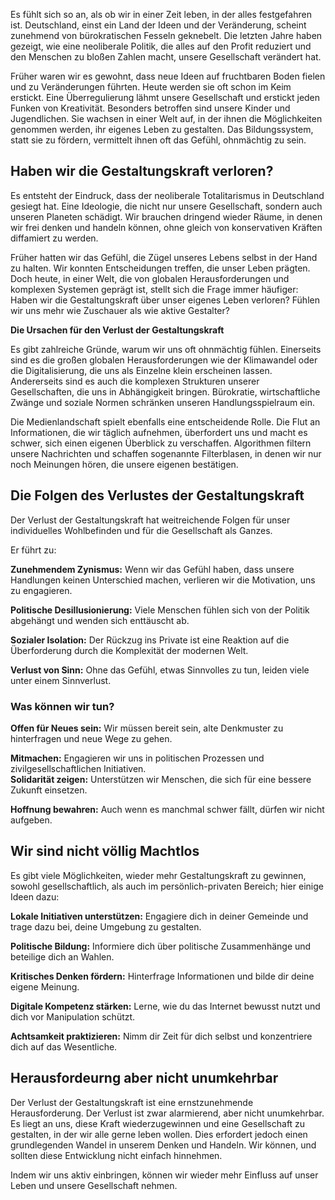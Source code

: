 Es fühlt sich so an, als ob wir in einer Zeit leben, in der alles festgefahren ist. Deutschland, einst ein Land der Ideen und der Veränderung, scheint zunehmend von bürokratischen Fesseln geknebelt. Die letzten Jahre haben gezeigt, wie eine neoliberale Politik, die alles auf den Profit reduziert und den Menschen zu bloßen Zahlen macht, unsere Gesellschaft verändert hat.

Früher waren wir es gewohnt, dass neue Ideen auf fruchtbaren Boden fielen und zu Veränderungen führten. Heute werden sie oft schon im Keim erstickt. Eine Überregulierung lähmt unsere Gesellschaft und erstickt jeden Funken von Kreativität. Besonders betroffen sind unsere Kinder und Jugendlichen. Sie wachsen in einer Welt auf, in der ihnen die Möglichkeiten genommen werden, ihr eigenes Leben zu gestalten. Das Bildungssystem, statt sie zu fördern, vermittelt ihnen oft das Gefühl, ohnmächtig zu sein.

## Haben wir die Gestaltungskraft verloren?

Es entsteht der Eindruck, dass der neoliberale Totalitarismus in Deutschland gesiegt hat. Eine Ideologie, die nicht nur unsere Gesellschaft, sondern auch unseren Planeten schädigt. Wir brauchen dringend wieder Räume, in denen wir frei denken und handeln können, ohne gleich von konservativen Kräften diffamiert zu werden.

Früher hatten wir das Gefühl, die Zügel unseres Lebens selbst in der Hand zu halten. Wir konnten Entscheidungen treffen, die unser Leben prägten. Doch heute, in einer Welt, die von globalen Herausforderungen und komplexen Systemen geprägt ist, stellt sich die Frage immer häufiger: Haben wir die Gestaltungskraft über unser eigenes Leben verloren? Fühlen wir uns mehr wie Zuschauer als wie aktive Gestalter?

**Die Ursachen für den Verlust der Gestaltungskraft**

Es gibt zahlreiche Gründe, warum wir uns oft ohnmächtig fühlen. Einerseits sind es die großen globalen Herausforderungen wie der Klimawandel oder die Digitalisierung, die uns als Einzelne klein erscheinen lassen. Andererseits sind es auch die komplexen Strukturen unserer Gesellschaften, die uns in Abhängigkeit bringen. Bürokratie, wirtschaftliche Zwänge und soziale Normen schränken unseren Handlungsspielraum ein.

Die Medienlandschaft spielt ebenfalls eine entscheidende Rolle. Die Flut an Informationen, die wir täglich aufnehmen, überfordert uns und macht es schwer, sich einen eigenen Überblick zu verschaffen. Algorithmen filtern unsere Nachrichten und schaffen sogenannte Filterblasen, in denen wir nur noch Meinungen hören, die unsere eigenen bestätigen.

## Die Folgen des Verlustes der Gestaltungskraft

Der Verlust der Gestaltungskraft hat weitreichende Folgen für unser individuelles Wohlbefinden und für die Gesellschaft als Ganzes.

Er führt zu:

**Zunehmendem Zynismus:** Wenn wir das Gefühl haben, dass unsere Handlungen keinen Unterschied machen, verlieren wir die Motivation, uns zu engagieren.

**Politische Desillusionierung:** Viele Menschen fühlen sich von der Politik abgehängt und wenden sich enttäuscht ab.

**Sozialer Isolation:** Der Rückzug ins Private ist eine Reaktion auf die Überforderung durch die Komplexität der modernen Welt.

**Verlust von Sinn:** Ohne das Gefühl, etwas Sinnvolles zu tun, leiden viele unter einem Sinnverlust.

### Was können wir tun?

**Offen für Neues sein:** Wir müssen bereit sein, alte Denkmuster zu hinterfragen und neue Wege zu gehen.

**Mitmachen:** Engagieren wir uns in politischen Prozessen und zivilgesellschaftlichen Initiativen.  
**Solidarität zeigen:** Unterstützen wir Menschen, die sich für eine bessere Zukunft einsetzen.

**Hoffnung bewahren:** Auch wenn es manchmal schwer fällt, dürfen wir nicht aufgeben.

## Wir sind nicht völlig Machtlos

Es gibt viele Möglichkeiten, wieder mehr Gestaltungskraft zu gewinnen, sowohl gesellschaftlich, als auch im persönlich-privaten Bereich; hier einige Ideen dazu:

**Lokale Initiativen unterstützen:** Engagiere dich in deiner Gemeinde und trage dazu bei, deine Umgebung zu gestalten.

**Politische Bildung:** Informiere dich über politische Zusammenhänge und beteilige dich an Wahlen.

**Kritisches Denken fördern:** Hinterfrage Informationen und bilde dir deine eigene Meinung.

**Digitale Kompetenz stärken:** Lerne, wie du das Internet bewusst nutzt und dich vor Manipulation schützt.

**Achtsamkeit praktizieren:** Nimm dir Zeit für dich selbst und konzentriere dich auf das Wesentliche.

## Herausfordeurng aber nicht unumkehrbar 

Der Verlust der Gestaltungskraft ist eine ernstzunehmende Herausforderung. Der Verlust ist zwar alarmierend, aber nicht unumkehrbar. Es liegt an uns, diese Kraft wiederzugewinnen und eine Gesellschaft zu gestalten, in der wir alle gerne leben wollen. Dies erfordert jedoch einen grundlegenden Wandel in unserem Denken und Handeln. Wir können, und sollten diese Entwicklung nicht einfach hinnehmen. 

Indem wir uns aktiv einbringen, können wir wieder mehr Einfluss auf unser Leben und unsere Gesellschaft nehmen. 


